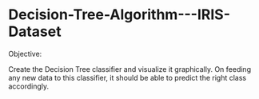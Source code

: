 # Decision-Tree-Algorithm---IRIS-Dataset

Objective:

Create the Decision Tree classifier and visualize it graphically.
On feeding any new data to this classifier, it should be able to predict the right class accordingly.
